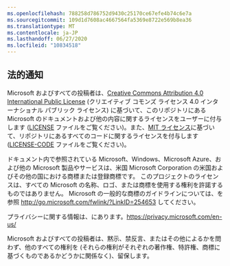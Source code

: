 ```yaml
---
ms.openlocfilehash: 788258d786752d9430c25170ce67efe4b74c6e7a
ms.sourcegitcommit: 109d1d7608ac4667564fa5369e8722e569b8ea36
ms.translationtype: MT
ms.contentlocale: ja-JP
ms.lasthandoff: 06/27/2020
ms.locfileid: "10834518"
---
```

## 法的通知
Microsoft およびすべての投稿者は、[Creative Commons Attribution 4.0 International Public License](https://creativecommons.org/licenses/by/4.0/legalcode) (クリエイティブ コモンズ ライセンス 4.0 インターナショナル パブリック ライセンス) に基づいて、このリポジトリにある Microsoft のドキュメントおよび他の内容に関するライセンスをユーザーに付与します ([LICENSE](LICENSE) ファイルをご覧ください)。また、[MIT ライセンス](https://opensource.org/licenses/MIT)に基づいて、リポジトリにあるすべてのコードに関するライセンスを付与します ([LICENSE-CODE](LICENSE-CODE) ファイルをご覧ください)。

ドキュメント内で参照されている Microsoft、Windows、Microsoft Azure、および他の Microsoft 製品やサービスは、米国 Microsoft Corporation の米国およびその他の国における商標または登録商標です。
このプロジェクトのライセンスは、すべての Microsoft の名称、ロゴ、または商標を使用する権利を許諾するものではありません。
Microsoft の一般的な商標のガイドラインについては、を参照 http://go.microsoft.com/fwlink/?LinkID=254653 してください。

プライバシーに関する情報は、にあります。https://privacy.microsoft.com/en-us/

Microsoft およびすべての投稿者は、黙示、禁反言、またはその他によるかを問わず、他のすべての権利を (それらの権利がそれぞれの著作権、特許権、商標に基づくものであるかどうかに関係なく)、留保します。